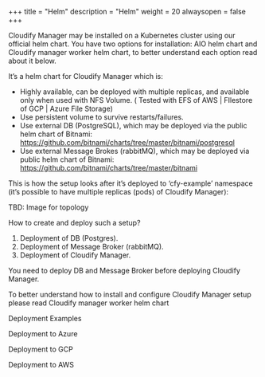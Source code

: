 +++
title = "Helm"
description = "Helm"
weight = 20
alwaysopen = false
+++

Cloudify Manager may be installed on a Kubernetes cluster using our official helm chart. You have two options for installation: AIO helm chart and Cloudify manager worker helm chart, to better understand each option read about it below.

It’s a helm chart for Cloudify Manager which is:

- Highly available, can be deployed with multiple replicas, and available only when used with NFS Volume. ( Tested with EFS of AWS | FIlestore of GCP | Azure File Storage)
- Use persistent volume to survive restarts/failures.
- Use external DB (PostgreSQL), which may be deployed via the public helm chart of Bitnami: https://github.com/bitnami/charts/tree/master/bitnami/postgresql
- Use external Message Brokes (rabbitMQ), which may be deployed via public helm chart of Bitnami: https://github.com/bitnami/charts/tree/master/bitnami

This is how the setup looks after it’s deployed to ‘cfy-example’ namespace (it’s possible to have multiple replicas (pods) of Cloudify Manager):

TBD: Image for topology

How to create and deploy such a setup? 
1. Deployment of DB (Postgres).
2. Deployment of Message Broker (rabbitMQ).
3. Deployment of Cloudify Manager.

You need to deploy DB and Message Broker before deploying Cloudify Manager.

To better understand how to install and configure Cloudify Manager setup please read Cloudify manager worker helm chart

Deployment Examples

Deployment to Azure

Deployment to GCP

Deployment to AWS
